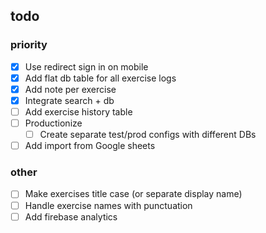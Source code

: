 ## todo

### priority

- [x] Use redirect sign in on mobile
- [x] Add flat db table for all exercise logs
- [x] Add note per exercise
- [x] Integrate search + db
- [ ] Add exercise history table
- [ ] Productionize
  - [ ] Create separate test/prod configs with different DBs
- [ ] Add import from Google sheets

### other

- [ ] Make exercises title case (or separate display name)
- [ ] Handle exercise names with punctuation
- [ ] Add firebase analytics

